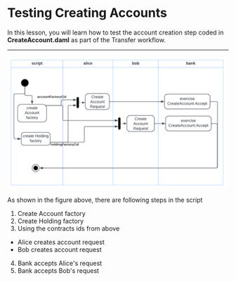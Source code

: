 # Testing Creating Accounts

In this lesson, you will learn how to test the account creation step coded in **CreateAccount.daml** as part of the Transfer workflow. 

----------

<img src="../Images/DF-Diagram12-TestCreateAccount.png" width=500>

As shown in the figure above, there are following steps in the script
1. Create Account factory
2. Create Holding factory
3. Using the contracts ids from above
- Alice creates account request
- Bob creates account request
4. Bank accepts Alice's request
5. Bank accepts Bob's request

